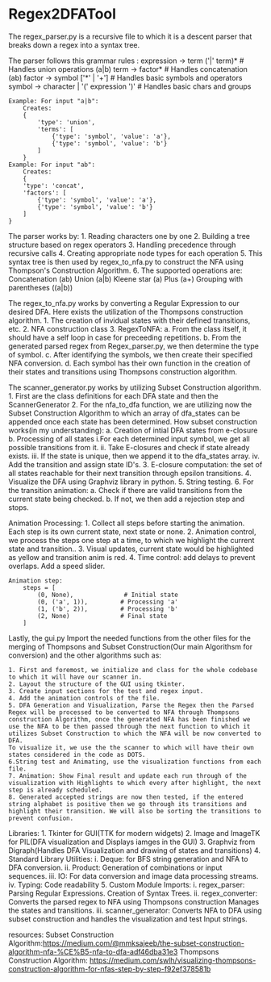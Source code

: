 # Regex2DFATool

The regex_parser.py is a recursive file to which it is a descent parser that breaks down a regex
into a syntax tree.

The parser follows this grammar rules :
    expression → term ('|' term)*      # Handles union operations (a|b)
    term → factor*                     # Handles concatenation (ab)
    factor → symbol ['*' | '+']        # Handles basic symbols and operators
    symbol → character | '(' expression ')'  # Handles basic chars and groups

    Example: For input "a|b":
        Creates:
        {
            'type': 'union',
            'terms': [
                {'type': 'symbol', 'value': 'a'},
                {'type': 'symbol', 'value': 'b'}
            ]
        }
    Example: For input "ab":
        Creates:
        {
        'type': 'concat',
        'factors': [
            {'type': 'symbol', 'value': 'a'},
            {'type': 'symbol', 'value': 'b'}
        ]
    }
The parser works by:
    1. Reading characters one by one
    2. Building a tree structure based on regex operators
    3. Handling precedence through recursive calls
    4. Creating appropriate node types for each operation
    5. This syntax tree is then used by regex_to_nfa.py to construct the NFA using Thompson's Construction Algorithm.
    6. The supported operations are:
        Concatenation (ab)
        Union (a|b)
        Kleene star (a)
        Plus (a+)
        Grouping with parentheses ((a|b))

The regex_to_nfa.py works by converting a Regular Expression to our desired DFA. Here exists the utilization of the Thompsons construction algorithm.
    1. The creation of invidual states with their defined transitions, etc.
    2. NFA construction class
    3. RegexToNFA:
        a. From the class itself, it  should have a self loop in case for preceeding repetitions.
        b. From the generated parsed regex from Regex_parser.py, we then determine the type of symbol.
        c. After identifying the symbols, we then create their specified NFA conversion.
        d. Each symbol has their own function in the creation of their states and transitions using Thompsons construction algorithm.

The scanner_generator.py works by utilizing Subset Construction algorithm.
    1. First are the class definitions for each DFA state and then the ScannerGenerator
    2. For the nfa_to_dfa function, we are utilizing now the Subset Construction Algorithm to which an array of dfa_states can be appended once each state has been determined.
        How subset construction works(in my understanding):
            a. Creation of intial DFA states from e-closure
            b. Processing of all states
                i.For each determined input symbol, we get all possible transitions from it.
                ii. Take E-closures and check if state already exists.
                iii. If the state is unique, then  we append it to the dfa_states array.
                iv. Add the transition and assign state ID's.
    3. E-closure computation: the set of all states reachable for their next transition through epsilon transitions.
    4. Visualize the DFA using Graphviz library in python.
    5. String testing.
    6. For the transition animation:
        a. Check if there are valid transitions from the current state being checked.
        b. If not, we then add a rejection step and stops.

Animation Processing:
    1. Collect all steps before starting the animation. Each step is its own current state, next state or none.
    2. Animation control, we process the steps one step at a time, to which we highlight the current state and transition..
    3. Visual updates, current state would be highlighted as yellow and transition anim is red.
    4. Time control: add delays to prevent overlaps. Add a speed slider.

    Animation step:
        steps = [
            (0, None),              # Initial state
            (0, ('a', 1)),         # Processing 'a'
            (1, ('b', 2)),         # Processing 'b'
            (2, None)              # Final state
        ]

Lastly, the gui.py
    Import the needed functions from the other files for the merging of Thompsons and Subset Construction(Our main Algorithsm for conversion) and the other algorithms such as:
    

    1. First and foremost, we initialize and class for the whole codebase to which it will have our scanner in.
    2. Layout the structure of the GUI using tkinter.
    3. Create input sections for the test and regex input.
    4. Add the animation controls of the file.
    5. DFA Generation and Visualization, Parse the Regex then the Parsed Regex will be processed to be converted to NFA through Thompsons construction Algorithm, once the generated NFA has been finished we use the NFA to be then passed through the next function to which it utilizes Subset Construction to which the NFA will be now converted to DFA.
    To visualize it, we use the the scanner to which will have their own states considered in the code as DOTS.
    6.String test and Animating, use the visualization functions from each file.
    7. Animation: Show Final result and update each run through of the visualization with Highlights to which every after highlight, the next step is already scheduled.
    8. Generated accepted strings are now then tested, if the entered string alphabet is positive then we go through its transitions and highlight their transition. We will also be sorting the transitions to prevent confusion.

Libraries: 
    1. Tkinter for GUI(TTK for modern widgets)
    2. Image and ImageTK for PIL(DFA visualization and Displays iamges in the GUI)
    3. Graphviz from Digraph(Handles DFA Visualization and drawing of states and transitions)
    4. Standard Library Utilities:
        i. Deque: for BFS string generation and NFA to DFA conversion.
        ii. Product: Generation of combinations or input sequences.
        iii. IO: For data conversion and image data processing streams.
        iv. Typing: Code readability
    5. Custom Module Imports:
        i. regex_parser:
            Parsing Regular Expressions.
            Creation of Syntax Trees.
        ii. regex_converter:
            Converts the parsed regex to NFA using Thompsons construction
            Manages the states and transitions.
        iii. scanner_generator:
            Converts NFA to DFA using subset construction and handles the visualization and test Input strings.

resources: 
    Subset Construction Algorithm:https://medium.com/@mmksajeeb/the-subset-construction-algorithm-nfa-%CE%B5-nfa-to-dfa-adf46dba31e3
    Thompsons Construction Algorithm: https://medium.com/swlh/visualizing-thompsons-construction-algorithm-for-nfas-step-by-step-f92ef378581b
